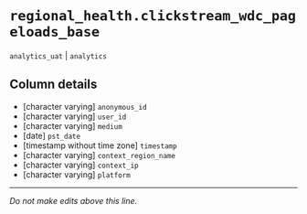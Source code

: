 # `regional_health.clickstream_wdc_pageloads_base`
`analytics_uat` | `analytics`

## Column details
* [character varying] `anonymous_id`
* [character varying] `user_id`
* [character varying] `medium`
* [date]      `pst_date`
* [timestamp without time zone] `timestamp`
* [character varying] `context_region_name`
* [character varying] `context_ip`
* [character varying] `platform`

-------------------------------------------------------------------------------
*Do not make edits above this line.*
